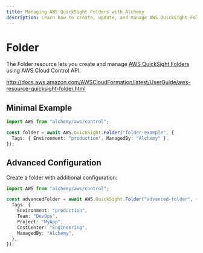 ```yaml
---
title: Managing AWS QuickSight Folders with Alchemy
description: Learn how to create, update, and manage AWS QuickSight Folders using Alchemy Cloud Control.
---
```


# Folder

The Folder resource lets you create and manage [AWS QuickSight Folders](https://docs.aws.amazon.com/quicksight/latest/userguide/) using AWS Cloud Control API.

http://docs.aws.amazon.com/AWSCloudFormation/latest/UserGuide/aws-resource-quicksight-folder.html

## Minimal Example

```ts
import AWS from "alchemy/aws/control";

const folder = await AWS.QuickSight.Folder("folder-example", {
  Tags: { Environment: "production", ManagedBy: "Alchemy" },
});
```

## Advanced Configuration

Create a folder with additional configuration:

```ts
import AWS from "alchemy/aws/control";

const advancedFolder = await AWS.QuickSight.Folder("advanced-folder", {
  Tags: {
    Environment: "production",
    Team: "DevOps",
    Project: "MyApp",
    CostCenter: "Engineering",
    ManagedBy: "Alchemy",
  },
});
```

